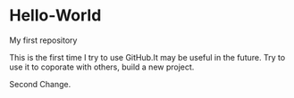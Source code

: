 # Hello-World
My first repository

This is the first time I try to use GitHub.It may be useful in the future. 
Try to use it to coporate with others, build a new project.

Second Change.

